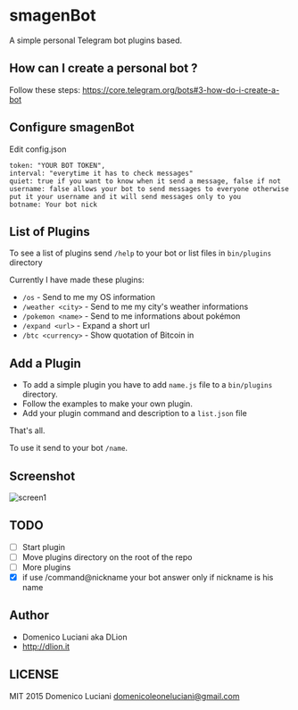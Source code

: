 # smagenBot
A simple personal Telegram bot plugins based.

## How can I create a personal bot ?
Follow these steps: https://core.telegram.org/bots#3-how-do-i-create-a-bot

## Configure smagenBot
Edit config.json
```
token: "YOUR BOT TOKEN",
interval: "everytime it has to check messages"
quiet: true if you want to know when it send a message, false if not
username: false allows your bot to send messages to everyone otherwise put it your username and it will send messages only to you
botname: Your bot nick
```

## List of Plugins
To see a list of plugins send `/help` to your bot or list files in `bin/plugins` directory

Currently I have made these plugins:
* `/os` - Send to me my OS information
* `/weather <city>` - Send to me my city's weather informations
* `/pokemon <name>` - Send to me informations about <name> pokémon
* `/expand <url>` - Expand a short url
* `/btc <currency>` - Show quotation of Bitcoin in <currency>

## Add a Plugin
* To add a simple plugin you have to add `name.js` file to a `bin/plugins` directory.
* Follow the examples to make your own plugin.
* Add your plugin command and description to a `list.json` file

That's all.

To use it send to your bot `/name`.

## Screenshot
![screen1](http://i.imgur.com/ZM2MzKa.png)

## TODO
- [ ] Start plugin
- [ ] Move plugins directory on the root of the repo
- [ ] More plugins
- [x] if use /command@nickname your bot answer only if nickname is his name

## Author
* Domenico Luciani aka DLion
* http://dlion.it

## LICENSE
MIT 2015 Domenico Luciani domenicoleoneluciani@gmail.com
